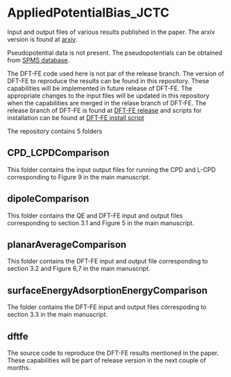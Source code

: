 # AppliedPotentialBias_JCTC
Input and output files of various results published in the paper. The arxiv version is found at [arxiv](https://arxiv.org/abs/2504.00998).


Pseudopotential data is not present. The pseudopotentials can be obtained from [SPMS database](https://github.com/SPARC-X/SPMS-psps).

The DFT-FE code used here is not par of the release branch. The version of DFT-FE to reproduce the results can be found in this repository. These capabilities will be implemented in future release of DFT-FE. The appropriate changes to the input files will be updated in this repository when the capabilities are merged in the relase branch of DFT-FE. The release branch of DFT-FE is found at [DFT-FE release](https://github.com/dftfeDevelopers/dftfe) and scripts for installation can be found at [DFT-FE install script](https://github.com/dftfeDevelopers/install_DFTFE)


The repository contains 5 folders
## CPD_LCPDComparison
 This folder contains the input output files for running the CPD and L-CPD corresponding to Figure 9 in the main manuscript.
## dipoleComparison
This folder contains the QE and DFT-FE input and output files corresponding to section 3.1 and Figure 5 in the main manuscript.
## planarAverageComparison
This folder contains the DFT-FE input and output file corresponding to section 3.2 and Figure 6,7 in the main manuscript.
## surfaceEnergyAdsorptionEnergyComparison
The folder contains the DFT-FE input and output files correspoding to section 3.3 in the main manuscript.
## dftfe
The source code to reproduce the DFT-FE results mentioned in the paper. These capabilities will be part of release version in the next couple of months.



